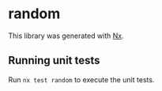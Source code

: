 # random

This library was generated with [Nx](https://nx.dev).

## Running unit tests

Run `nx test random` to execute the unit tests.

